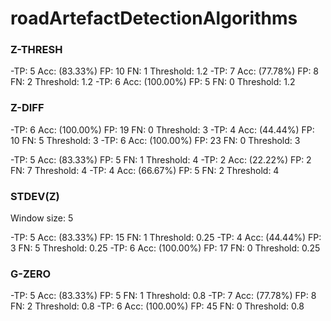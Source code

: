 # roadArtefactDetectionAlgorithms

### Z-THRESH
-TP: 5 Acc: (83.33%) FP: 10 FN: 1 Threshold: 1.2
-TP: 7 Acc: (77.78%) FP: 8 FN: 2 Threshold: 1.2
-TP: 6 Acc: (100.00%) FP: 5 FN: 0 Threshold: 1.2

### Z-DIFF
-TP: 6 Acc: (100.00%) FP: 19 FN: 0 Threshold: 3
-TP: 4 Acc: (44.44%) FP: 10 FN: 5 Threshold: 3
-TP: 6 Acc: (100.00%) FP: 23 FN: 0 Threshold: 3

-TP: 5 Acc: (83.33%) FP: 5 FN: 1 Threshold: 4
-TP: 2 Acc: (22.22%) FP: 2 FN: 7 Threshold: 4
-TP: 4 Acc: (66.67%) FP: 5 FN: 2 Threshold: 4

### STDEV(Z)
Window size: 5

-TP: 5 Acc: (83.33%) FP: 15 FN: 1 Threshold: 0.25
-TP: 4 Acc: (44.44%) FP: 3 FN: 5 Threshold: 0.25
-TP: 6 Acc: (100.00%) FP: 17 FN: 0 Threshold: 0.25

### G-ZERO
-TP: 5 Acc: (83.33%) FP: 5 FN: 1 Threshold: 0.8
-TP: 7 Acc: (77.78%) FP: 8 FN: 2 Threshold: 0.8
-TP: 6 Acc: (100.00%) FP: 45 FN: 0 Threshold: 0.8
